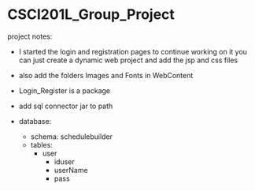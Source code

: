 # CSCI201L_Group_Project
project notes:
- I started the login and registration pages to continue working on it you can just create a dynamic web project and add the jsp and css files
- also add the folders Images and Fonts in WebContent
- Login_Register is a package
- add sql connector jar to path
  
- database:
  - schema: schedulebuilder
  - tables:
    - user
      - iduser
      - userName
      - pass
